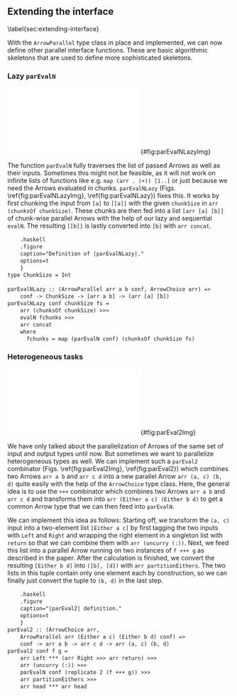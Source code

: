 ## Extending the interface

\label{sec:extending-interface}

With the `ArrowParallel` type class in place and implemented, we
can now define other parallel interface functions. These are basic
algorithmic skeletons that are used to define more sophisticated skeletons.

### Lazy `parEvalN`

![`parEvalNLazy` depiction.](src/img/parEvalNLazy.pdf){#fig:parEvalNLazyImg}

The function `parEvalN` fully traverses the list of passed Arrows as
well as their inputs. Sometimes this might not be feasible, as
it will not work on infinite lists of functions like e.g. `map (arr . (+)) [1..]`
or just because we need the Arrows evaluated in chunks. `parEvalNLazy`
(Figs. \ref{fig:parEvalNLazyImg}, \ref{fig:parEvalNLazy}) fixes this.
It works by first chunking the input from `[a]` to `[[a]]` with the given
`chunkSize` in `arr (chunksOf chunkSize)`.
These chunks are then fed into a list `[arr [a] [b]]` of chunk-wise parallel
Arrows with the help of our lazy and sequential `evalN`. The resulting `[[b]]`
is lastly converted into `[b]` with `arr concat`.

~~~~ {#fig:parEvalNLazy
    .haskell
    .figure
    caption="Definition of |parEvalNLazy|."
    options=t
    }
type ChunkSize = Int

parEvalNLazy :: (ArrowParallel arr a b conf, ArrowChoice arr) =>
	conf -> ChunkSize -> [arr a b] -> (arr [a] [b])
parEvalNLazy conf chunkSize fs =
	arr (chunksOf chunkSize) >>>
    evalN fchunks >>>
    arr concat
    where
      fchunks = map (parEvalN conf) (chunksOf chunkSize fs)
~~~~

### Heterogeneous tasks

![`parEval2` depiction.](src/img/parEval2Img.pdf){#fig:parEval2Img}

We have only talked about the parallelization of Arrows of the
same set of input and output types until now. But sometimes we
want to parallelize heterogeneous types as well.
We can implement such a `parEval2` combinator
(Figs. \ref{fig:parEval2Img}, \ref{fig:parEval2}) which combines two Arrows
`arr a b` and `arr c d` into a new parallel Arrow `arr (a, c) (b, d)`
quite easily with the help of the `ArrowChoice` type class.
Here, the general idea is to use the `+++` combinator which combines
two Arrows `arr a b` and `arr c d` and transforms them into
`arr (Either a c) (Either b d)` to get a common Arrow type that we can
then feed into `parEvalN`.
 
We can implement this idea as follows:
Starting off, we transform the `(a, c)` input into a two-element list
`[Either a c]` by first tagging the two inputs with `Left` and `Right` and wrapping
the right element in a singleton list with `return` so that we can combine them
with `arr (uncurry (:))`. Next, we feed this list into a parallel Arrow running
on two instances of `f +++ g` as described in the paper. After the calculation
is finished, we convert the resulting `[Either b d]` into `([b], [d])` with
`arr partitionEithers`. The two lists in this tuple contain only one element
each by construction, so we can finally just convert the tuple to `(b, d)` in
the last step.

~~~~ {#fig:parEval2
    .haskell
    .figure
    caption="|parEval2| definition."
    options=t
    }
parEval2 :: (ArrowChoice arr,
	ArrowParallel arr (Either a c) (Either b d) conf) =>
	conf -> arr a b -> arr c d -> arr (a, c) (b, d)
parEval2 conf f g =
	arr Left *** (arr Right >>> arr return) >>>
	arr (uncurry (:)) >>>
	parEvalN conf (replicate 2 (f +++ g)) >>>
	arr partitionEithers >>>
	arr head *** arr head
~~~~
